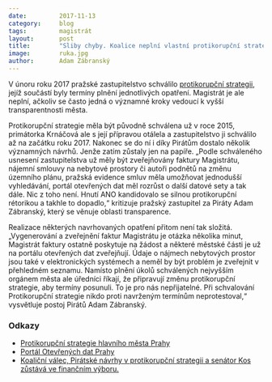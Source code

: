 ```yaml
---
date:         2017-11-13
category:     blog
tags:         magistrát
layout:       post
title:        "Sliby chyby. Koalice neplní vlastní protikorupční strategii"
image:        ruka.jpg
author:       Adam Zábranský
---
```

 
V únoru roku 2017 pražské zastupitelstvo schválilo [protikorupční strategii](/assets/pdf/protikorupcni-strategie.pdf), jejíž součástí byly termíny plnění jednotlivých opatření. Magistrát je ale neplní, ačkoliv se často jedná o významné kroky vedoucí k vyšší transparentnosti města.

Protikorupční strategie měla být původně schválena už v roce 2015, primátorka Krnáčová ale s její přípravou otálela a zastupitelstvo ji schválilo až na začátku roku 2017. Nakonec se do ní i díky Pirátům dostalo několik významných návrhů. Jenže zatím zůstaly jen na papíře. „Podle schváleného usnesení zastupitelstva už měly být zveřejňovány faktury Magistrátu, nájemní smlouvy na nebytové prostory či autoři podnětů na změnu územního plánu, pražská evidence smluv měla umožňovat jednodušší vyhledávání, portál otevřených dat měl rozrůst o další datové sety a tak dále. Nic z toho není. Hnutí ANO kandidovalo se silnou protikorupční rétorikou a takhle to dopadlo,“ kritizuje pražský zastupitel za Piráty Adam Zábranský, který se věnuje oblasti transparence.

Realizace některých navrhovaných opatření přitom není tak složitá. „Vygenerování a zveřejnění faktur Magistrátu je otázka několika minut, Magistrát faktury ostatně poskytuje na žádost a některé městské části je už na portálu otevřených dat zveřejňují. Údaje o nájmech nebytových prostor jsou také v elektronických systémech a neměl by být problém je zveřejnit v přehledném seznamu. Namísto plnění úkolů schválených nejvyšším orgánem města ale úředníci říkají, že připravují změnu protikorupční strategie, aby termíny posunuli. To je pro nás nepřijatelné. Při schvalování Protikorupční strategie nikdo proti navrženým termínům neprotestoval,“ vysvětluje postoj Pirátů Adam Zábranský.


### Odkazy 

* [Protikorupční strategie hlavního města Prahy](/assets/pdf/protikorupcni-strategie.pdf)
* [Portál Otevřených dat Prahy](http://opendata.praha.eu/)
* [Koaliční válec, Pirátské návrhy v protikorupční strategii a senátor Kos zůstává ve finančním výboru.](https://praha.pirati.cz/protikorupcni-strategie-schvalena.html)
